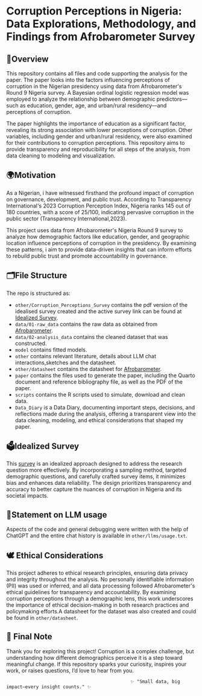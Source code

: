 # Corruption Perceptions in Nigeria: Data Explorations, Methodology, and Findings from Afrobarometer Survey

## 📌Overview

This repository contains all files and code supporting the analysis for the paper. The paper looks into the factors influencing perceptions of corruption in the Nigerian presidency using data from Afrobarometer's Round 9 Nigeria survey. A Bayesian ordinal logistic regression model was employed to analyze the relationship between demographic predictors—such as education, gender, age, and urban/rural residency—and perceptions of corruption.

The paper highlights the importance of education as a significant factor, revealing its strong association with lower perceptions of corruption. Other variables, including gender and urban/rural residency, were also examined for their contributions to corruption perceptions. This repository aims to provide transparency and reproducibility for all steps of the analysis, from data cleaning to modeling and visualization.

## 🌍Motivation

As a Nigerian, i have witnessed firsthand the profound impact of corruption on governance, development, and public trust. According to Transparency International's 2023 Corruption Perception Index, Nigeria ranks 145 out of 180 countries, with a score of 25/100, indicating pervasive corruption in the public sector (Transparency International,2023).

This project uses data from Afrobarometer's Nigeria Round 9 survey to analyze how demographic factors like education, gender, and geographic location influence perceptions of corruption in the presidency. By examining these patterns, i aim to provide data-driven insights that can inform efforts to rebuild public trust and promote accountability in governance.

## 🗂File Structure

The repo is structured as:

-   `other/Corruption_Perceptions_Survey` contains the pdf version of the idealised survey created and the active survey link can be found at [Idealized Survey](https://forms.gle/rhimtgYCfDMLGAyEA).
-   `data/01-raw_data` contains the raw data as obtained from [Afrobarometer](https://www.afrobarometer.org/survey-resource/nigeria-round-9-data-2023/).
-   `data/02-analysis_data` contains the cleaned dataset that was constructed.
-   `model` contains fitted models.
-   `other` contains relevant literature, details about LLM chat interactions,sketches and the datasheet.
-   `other/datasheet` contains the datasheet for [Afrobarometer](https://www.afrobarometer.org/survey-resource/nigeria-round-9-data-2023/).
-   `paper` contains the files used to generate the paper, including the Quarto document and reference bibliography file, as well as the PDF of the paper.
-   `scripts` contains the R scripts used to simulate, download and clean data.
-   `Data_Diary` is a Data Diary, documenting important steps, decisions, and reflections made during the analysis, offering a transparent view into the data cleaning, modeling, and ethical considerations that shaped my paper. 

## 🗳️Idealized Survey 

This [survey](https://forms.gle/HTKkga97UCzgLcbHA) is an idealized approach designed to address the research question more effectively. By incorporating a sampling method, targeted demographic questions, and carefully crafted survey items, it minimizes bias and enhances data reliability. The design prioritizes transparency and accuracy to better capture the nuances of corruption in Nigeria and its societal impacts.

## 🤖Statement on LLM usage

Aspects of the code and general debugging were written with the help of ChatGPT and the entire chat history is available in `other/llms/usage.txt`.


## 🕊️ Ethical Considerations

This project adheres to ethical research principles, ensuring data privacy and integrity throughout the analysis. No personally identifiable information (PII) was used or inferred, and all data processing followed Afrobarometer's ethical guidelines for transparency and accountability. By examining corruption perceptions through a demographic lens, this work underscores the importance of ethical decision-making in both research practices and policymaking efforts.A datasheet for the dataset was also created and could be found in `other/datasheet`. 



## 🌟 Final Note

Thank you for exploring this project! Corruption is a complex challenge, but understanding how different demographics perceive it is a step toward meaningful change. If this repository sparks your curiosity, inspires your work, or raises questions, I’d love to hear from you. 

                                                  ✨ "Small data, big impact—every insight counts." ✨

